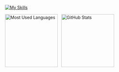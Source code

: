 <!--
**jaimerod/jaimerod** is a ✨ _special_ ✨ repository because its `README.md` (this file) appears on your GitHub profile.

Here are some ideas to get you started:

- 🔭 I’m currently working on ...
- 🌱 I’m currently learning ...
- 👯 I’m looking to collaborate on ...
- 🤔 I’m looking for help with ...
- 💬 Ask me about ...
- 📫 How to reach me: ...
- 😄 Pronouns: ...
- ⚡ Fun fact: ...
-->

[![My Skills](https://skillicons.dev/icons?i=androidstudio,astro,vue,js,html,css,php,py,dotnet,docker,linux,mysql,nextjs,heroku,postman,rails,raspberrypi,redux,react,sass,symfony,vercel,vscode,webpack,wordpress,xd&perline=5)](https://skillicons.dev)


<p>
    <img height=175 alt="Most Used Languages" src="https://github-readme-stats-omega-indol-77.vercel.app/api?username=jaimerod&theme=transparent&rank_icon=githsub&show_icons=true&include_all_commits=true&count_private=true" />&nbsp;&nbsp;
    <img height=175 alt="GitHub Stats" src="https://github-readme-stats-omega-indol-77.vercel.app/api/top-langs/?username=jaimerod&theme=transparent&hide=c%23,shaderlab&size_weight=0&count_weight=1&layout=compact" />&nbsp;&nbsp;
</p>
